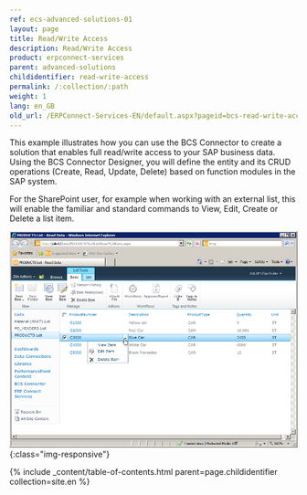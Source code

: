 ```yaml
---
ref: ecs-advanced-solutions-01
layout: page
title: Read/Write Access
description: Read/Write Access
product: erpconnect-services
parent: advanced-solutions
childidentifier: read-write-access
permalink: /:collection/:path
weight: 1
lang: en_GB
old_url: /ERPConnect-Services-EN/default.aspx?pageid=bcs-read-write-access
---
```


This example illustrates how you can use the BCS Connector to create a solution that enables full read/write access to your SAP business data. Using the BCS Connector Designer, you will define the entity and its CRUD operations (Create, Read, Update, Delete) based on function modules in the SAP system.

For the SharePoint user, for example when working with an external list, this will enable the familiar and standard commands to View, Edit, Create or Delete a list item.

![BCS-CRUD-External-List](/img/content/BCS-CRUD-External-List.png){:class="img-responsive"}

{% include _content/table-of-contents.html parent=page.childidentifier collection=site.en %}